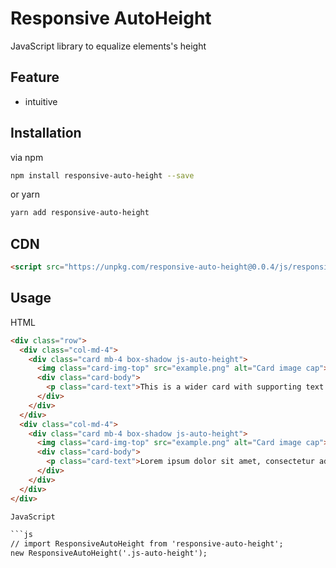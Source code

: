 # Responsive AutoHeight

JavaScript library to equalize elements's height

## Feature

- intuitive

## Installation

via npm

```sh
npm install responsive-auto-height --save
```

or yarn

```sh
yarn add responsive-auto-height
```

## CDN

```html
<script src="https://unpkg.com/responsive-auto-height@0.0.4/js/responsive-auto-height.min.js"></script>
```

## Usage

HTML

```html
<div class="row">
  <div class="col-md-4">
    <div class="card mb-4 box-shadow js-auto-height">
      <img class="card-img-top" src="example.png" alt="Card image cap">
      <div class="card-body">
        <p class="card-text">This is a wider card with supporting text below as a natural lead-in to additional content. This content is a little bit longer.</p>
      </div>
    </div>
  </div>
  <div class="col-md-4">
    <div class="card mb-4 box-shadow js-auto-height">
      <img class="card-img-top" src="example.png" alt="Card image cap">
      <div class="card-body">
        <p class="card-text">Lorem ipsum dolor sit amet, consectetur adipisicing elit. Repudiandae amet laudantium soluta porro architecto provident nisi, fuga suscipit nesciunt unde esse itaque minus voluptatibus, quam beatae, fugit dolores quod ab!</p>
      </div>
    </div>
  </div>
</div>

JavaScript

```js
// import ResponsiveAutoHeight from 'responsive-auto-height';
new ResponsiveAutoHeight('.js-auto-height');
```
